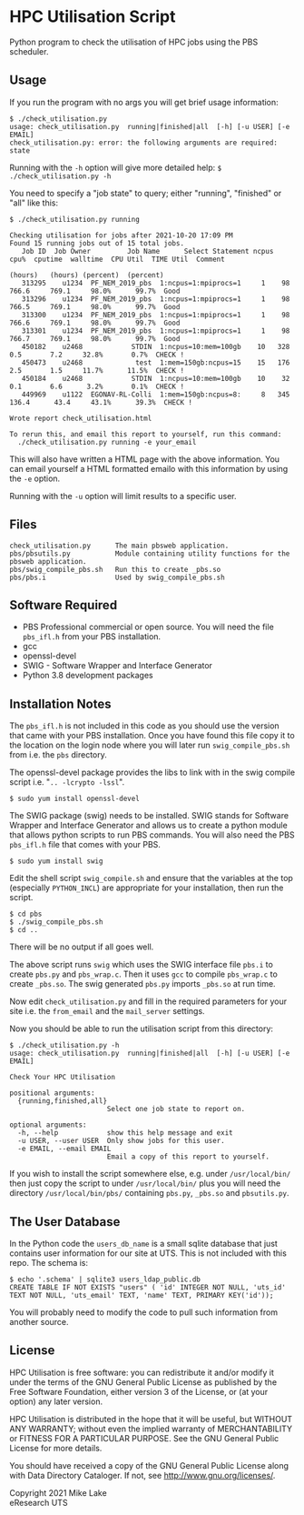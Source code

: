 # HPC Utilisation Script

Python program to check the utilisation of HPC jobs using the PBS scheduler.

## Usage

If you run the program with no args you will get brief usage information:

    $ ./check_utilisation.py 
    usage: check_utilisation.py  running|finished|all  [-h] [-u USER] [-e EMAIL]
    check_utilisation.py: error: the following arguments are required: state

Running with the `-h` option will give more detailed help: `$ ./check_utilisation.py -h` 

You need to specify a "job state" to query; either "running", "finished" or "all" 
like this:

    $ ./check_utilisation.py running
    
    Checking utilisation for jobs after 2021-10-20 17:09 PM
    Found 15 running jobs out of 15 total jobs.
       Job ID  Job Owner         Job Name      Select Statement ncpus  cpu%  cputime  walltime  CPU Util  TIME Util  Comment
                                                                             (hours)   (hours) (percent)  (percent)         
       313295    u1234  PF_NEM_2019_pbs  1:ncpus=1:mpiprocs=1     1    98    766.6     769.1     98.0%      99.7%  Good
       313296    u1234  PF_NEM_2019_pbs  1:ncpus=1:mpiprocs=1     1    98    766.5     769.1     98.0%      99.7%  Good
       313300    u1234  PF_NEM_2019_pbs  1:ncpus=1:mpiprocs=1     1    98    766.6     769.1     98.0%      99.7%  Good
       313301    u1234  PF_NEM_2019_pbs  1:ncpus=1:mpiprocs=1     1    98    766.7     769.1     98.0%      99.7%  Good
       450182    u2468            STDIN  1:ncpus=10:mem=100gb    10   328      0.5       7.2     32.8%       0.7%  CHECK !
       450473    u2468             test  1:mem=150gb:ncpus=15    15   176      2.5       1.5     11.7%      11.5%  CHECK !
       450184    u2468            STDIN  1:ncpus=10:mem=100gb    10    32      0.1       6.6      3.2%       0.1%  CHECK !
       449969    u1122  EGONAV-RL-Colli  1:mem=150gb:ncpus=8:     8   345    136.4      43.4     43.1%      39.3%  CHECK !
    
    Wrote report check_utilisation.html 
    
    To rerun this, and email this report to yourself, run this command:
      ./check_utilisation.py running -e your_email

This will also have written a HTML page with the above information. You can email yourself 
a HTML formatted emailo with this information by using the `-e` option.

Running with the `-u` option will limit results to a specific user. 

## Files

    check_utilisation.py      The main pbsweb application.
    pbs/pbsutils.py           Module containing utility functions for the pbsweb application.
    pbs/swig_compile_pbs.sh   Run this to create _pbs.so
    pbs/pbs.i                 Used by swig_compile_pbs.sh

## Software Required

* PBS Professional commercial or open source. 
  You will need the file `pbs_ifl.h` from your PBS installation.
* gcc
* openssl-devel
* SWIG - Software Wrapper and Interface Generator
* Python 3.8 development packages

## Installation Notes

The `pbs_ifl.h` is not included in this code as you should use the version that
came with your PBS installation. 
Once you have found this file copy it to the location on the login
node where you will later run `swig_compile_pbs.sh` from i.e. the `pbs` directory.

The openssl-devel package provides the libs to link with in the swig compile script 
i.e. "`.. -lcrypto -lssl`".

    $ sudo yum install openssl-devel

The SWIG package (swig) needs to be installed. 
SWIG stands for Software Wrapper and Interface Generator and allows us to 
create a python module that allows python scripts to run PBS commands.
You will also need the PBS `pbs_ifl.h` file that comes with your PBS. 

    $ sudo yum install swig

Edit the shell script `swig_compile.sh` and ensure that the variables at the
top (especially `PYTHON_INCL`) are appropriate for your installation, then run the script. 

    $ cd pbs
    $ ./swig_compile_pbs.sh
    $ cd ..

There will be no output if all goes well.

The above script runs `swig` which uses the SWIG interface file `pbs.i` to
create `pbs.py` and `pbs_wrap.c`. Then it uses `gcc` to compile `pbs_wrap.c` 
to create `_pbs.so`. The swig generated `pbs.py` imports `_pbs.so` at run time.

Now edit `check_utilisation.py` and fill in the required parameters for your site 
i.e. the `from_email` and the `mail_server` settings.

Now you should be able to run the utilisation script from this directory:

    $ ./check_utilisation.py -h
    usage: check_utilisation.py  running|finished|all  [-h] [-u USER] [-e EMAIL]
    
    Check Your HPC Utilisation
    
    positional arguments:
      {running,finished,all}
                            Select one job state to report on.
    
    optional arguments:
      -h, --help            show this help message and exit
      -u USER, --user USER  Only show jobs for this user.
      -e EMAIL, --email EMAIL
                            Email a copy of this report to yourself.

If you wish to install the script somewhere else, e.g. under `/usr/local/bin/`
then just copy the script to under `/usr/local/bin/` plus you will need the 
directory `/usr/local/bin/pbs/` containing `pbs.py`, `_pbs.so` and `pbsutils.py`. 
 
## The User Database

In the Python code the `users_db_name` is a small sqlite database that just contains user information 
for our site at UTS. This is not included with this repo. The schema is:

    $ echo '.schema' | sqlite3 users_ldap_public.db
    CREATE TABLE IF NOT EXISTS "users" ( 'id' INTEGER NOT NULL, 'uts_id' TEXT NOT NULL, 'uts_email' TEXT, 'name' TEXT, PRIMARY KEY('id'));

You will probably need to modify the code to pull such information from another source.

## License

HPC Utilisation is free software: you can redistribute it and/or modify it
under the terms of the GNU General Public License as published by the Free Software 
Foundation, either version 3 of the License, or (at your option) any later version.

HPC Utilisation is distributed in the hope that it will be useful, but
WITHOUT ANY WARRANTY; without even the implied warranty of MERCHANTABILITY or
FITNESS FOR A PARTICULAR PURPOSE. See the GNU General Public License for more
details.

You should have received a copy of the GNU General Public License along with
Data Directory Cataloger. If not, see http://www.gnu.org/licenses/.

Copyright 2021 Mike Lake        
eResearch UTS

